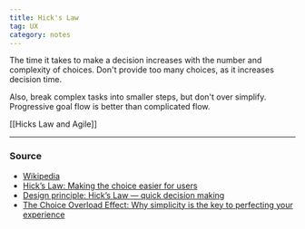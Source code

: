 ```yaml
---
title: Hick's Law
tag: UX
category: notes
---
```


The time it takes to make a decision increases with the number and complexity of choices. Don't provide too many choices, as it increases decision time.

Also, break complex tasks into smaller steps, but don't over simplify. Progressive goal flow is better than complicated flow.

[[Hicks Law and Agile]] 

--- 
### Source
- [Wikipedia](https://en.wikipedia.org/wiki/Hick%27s_law)
- [Hick’s Law: Making the choice easier for users](https://www.interaction-design.org/literature/article/hick-s-law-making-the-choice-easier-for-users)
- [Design principle: Hick’s Law — quick decision making](https://uxplanet.org/design-principles-hicks-law-quick-decision-making-3dcc1b1a0632)
- [The Choice Overload Effect: Why simplicity is the key to perfecting your experience](https://medium.com/choice-hacking/choice-overload-why-simplicity-is-the-key-to-winning-customers-2f8e239eaba6)